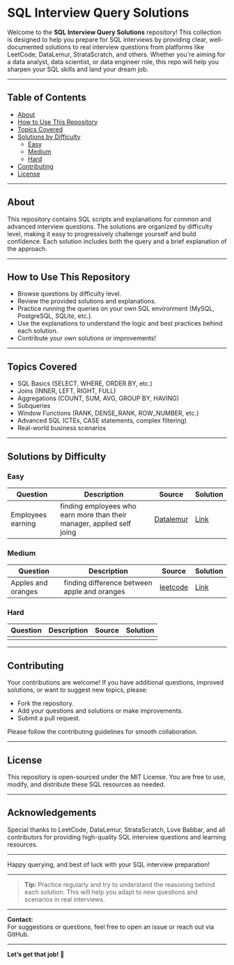 # SQL Interview Query Solutions

Welcome to the **SQL Interview Query Solutions** repository! This collection is designed to help you prepare for SQL interviews by providing clear, well-documented solutions to real interview questions from platforms like LeetCode, DataLemur, StrataScratch, and others. Whether you're aiming for a data analyst, data scientist, or data engineer role, this repo will help you sharpen your SQL skills and land your dream job.

---

## Table of Contents

- [About](#about)
- [How to Use This Repository](#how-to-use-this-repository)
- [Topics Covered](#topics-covered)
- [Solutions by Difficulty](#solutions-by-difficulty)
  - [Easy](#easy)
  - [Medium](#medium)
  - [Hard](#hard)
- [Contributing](#contributing)
- [License](#license)

---

## About

This repository contains SQL scripts and explanations for common and advanced interview questions. The solutions are organized by difficulty level, making it easy to progressively challenge yourself and build confidence. Each solution includes both the query and a brief explanation of the approach.

---

## How to Use This Repository

- Browse questions by difficulty level.
- Review the provided solutions and explanations.
- Practice running the queries on your own SQL environment (MySQL, PostgreSQL, SQLite, etc.).
- Use the explanations to understand the logic and best practices behind each solution.
- Contribute your own solutions or improvements!

---

## Topics Covered

- SQL Basics (SELECT, WHERE, ORDER BY, etc.)
- Joins (INNER, LEFT, RIGHT, FULL)
- Aggregations (COUNT, SUM, AVG, GROUP BY, HAVING)
- Subqueries
- Window Functions (RANK, DENSE_RANK, ROW_NUMBER, etc.)
- Advanced SQL (CTEs, CASE statements, complex filtering)
- Real-world business scenarios

---

## Solutions by Difficulty

### Easy

| Question                 | Description                                              | Source                             | Solution                                 |
|--------------------------|----------------------------------------------------------|----------------------------------------|----------------------------------------|
| Employees earning | finding employees who earn more than their manager, applied self joing | [Datalemur](https://datalemur.com/questions/sql-well-paid-employees) | [Link](./easy_level_question/employee_who_earn_more_than_their_manager.sql)|


### Medium

| Question                 | Description                                              | Source                             | Solution                                 |
|--------------------------|----------------------------------------------------------|----------------------------------------|----------------------------------------|
| Apples and oranges        | finding difference between apple and oranges      | [leetcode](https://leetcode.com/problems/apples-oranges)  | [Link](./medium_level_question/apples_oranges.sql)|


### Hard

| Question                 | Description                                              | Source                             | Solution                                 |
|--------------------------|----------------------------------------------------------|----------------------------------------|----------------------------------------|
|   |    |  |

---

## Contributing

Your contributions are welcome! If you have additional questions, improved solutions, or want to suggest new topics, please:

- Fork the repository.
- Add your questions and solutions or make improvements.
- Submit a pull request.

Please follow the contributing guidelines for smooth collaboration.

---

## License

This repository is open-sourced under the MIT License. You are free to use, modify, and distribute these SQL resources as needed.

---

## Acknowledgements

Special thanks to LeetCode, DataLemur, StrataScratch, Love Babbar, and all contributors for providing high-quality SQL interview questions and learning resources.

---

Happy querying, and best of luck with your SQL interview preparation!

---

> **Tip:** Practice regularly and try to understand the reasoning behind each solution. This will help you adapt to new questions and scenarios in real interviews.

---

**Contact:**  
For suggestions or questions, feel free to open an issue or reach out via GitHub.

---

**Let’s get that job! 🚀**
